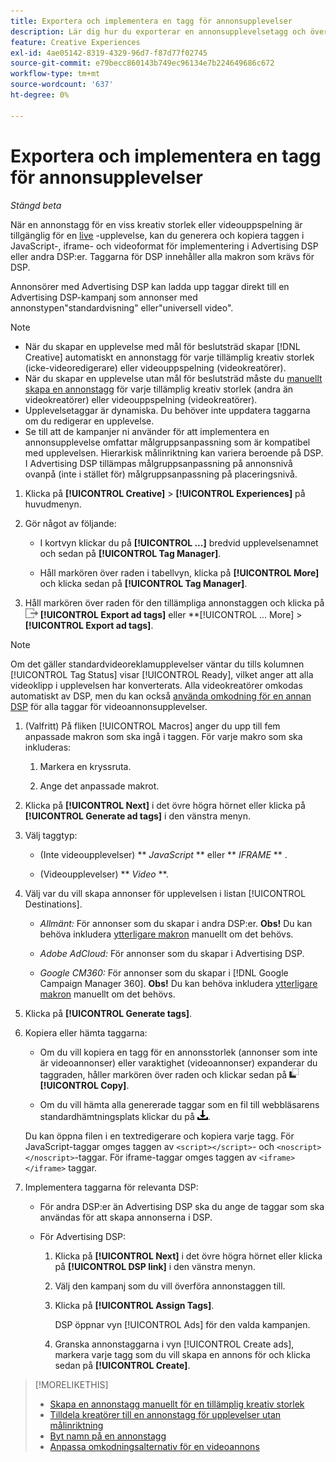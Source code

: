 ```yaml
---
title: Exportera och implementera en tagg för annonsupplevelser
description: Lär dig hur du exporterar en annonsupplevelsetagg och överför den till en Advertising DSP-kampanj.
feature: Creative Experiences
exl-id: 4ae05142-8319-4329-96d7-f87d77f02745
source-git-commit: e79becc860143b749ec96134e7b224649686c672
workflow-type: tm+mt
source-wordcount: '637'
ht-degree: 0%

---
```


# Exportera och implementera en tagg för annonsupplevelser

*Stängd beta*

När en annonstagg för en viss kreativ storlek eller videouppspelning är tillgänglig för en [live](experience-about.md#experience-statuses) -upplevelse, kan du generera och kopiera taggen i JavaScript-, iframe- och videoformat för implementering i Advertising DSP eller andra DSP:er. Taggarna för DSP innehåller alla makron som krävs för DSP.

Annonsörer med Advertising DSP kan ladda upp taggar direkt till en Advertising DSP-kampanj som annonser med annonstypen&quot;standardvisning&quot; eller&quot;universell video&quot;.

>[!NOTE]
>
>* När du skapar en upplevelse med mål för beslutsträd skapar [!DNL Creative] automatiskt en annonstagg för varje tillämplig kreativ storlek (icke-videoredigerare) eller videouppspelning (videokreatörer).
>* När du skapar en upplevelse utan mål för beslutsträd måste du [manuellt skapa en annonstagg](experience-tag-create-manually.md) för varje tillämplig kreativ storlek (andra än videokreatörer) eller videouppspelning (videokreatörer).
>* Upplevelsetaggar är dynamiska. Du behöver inte uppdatera taggarna om du redigerar en upplevelse.
>* Se till att de kampanjer ni använder för att implementera en annonsupplevelse omfattar målgruppsanpassning som är kompatibel med upplevelsen. Hierarkisk målinriktning kan variera beroende på DSP. I Advertising DSP tillämpas målgruppsanpassning på annonsnivå ovanpå (inte i stället för) målgruppsanpassning på placeringsnivå.

1. Klicka på **[!UICONTROL Creative]** > **[!UICONTROL Experiences]** på huvudmenyn.

1. Gör något av följande:<!-- I see multiselect, but it's not actually working for me as of 2/3 so I don't know how exporting multiple tags works.-->

   * I kortvyn klickar du på **[!UICONTROL ...]** bredvid upplevelsenamnet och sedan på **[!UICONTROL Tag Manager]**.

   * Håll markören över raden i tabellvyn, klicka på **[!UICONTROL More]** och klicka sedan på **[!UICONTROL Tag Manager]**.

1. Håll markören över raden för den tillämpliga annonstaggen och klicka på ![Exportera annonstaggar](/help/creative/assets/export.png "Exportera annonstaggar") **[!UICONTROL Export ad tags]** eller **[!UICONTROL ... More] > **[!UICONTROL Export ad tags]**.

>[!NOTE]
>
>Om det gäller standardvideoreklamupplevelser väntar du tills kolumnen [!UICONTROL Tag Status] visar [!UICONTROL Ready], vilket anger att alla videoklipp i upplevelsen har konverterats. Alla videokreatörer omkodas automatiskt av DSP, men du kan också [använda omkodning för en annan DSP](experience-tag-video-transcoding.md) för alla taggar för videoannonsupplevelser.

<!-- Tag Manager has only a list view, but no card view, as of 2/2. -->

1. (Valfritt) På fliken [!UICONTROL Macros] anger du upp till fem anpassade makron som ska ingå i taggen. För varje makro som ska inkluderas:

   1. Markera en kryssruta.<!-- Explain more -->

   1. Ange det anpassade makrot.<!-- Explain more -->

1. Klicka på **[!UICONTROL Next]** i det övre högra hörnet eller klicka på **[!UICONTROL Generate ad tags]** i den vänstra menyn.

1. Välj taggtyp:

   * (Inte videoupplevelser) ** *JavaScript<!-- sic -->* ** eller ** *IFRAME* ** <!-- sic -->.

   * (Videoupplevelser) ** *Video* **.

1. Välj var du vill skapa annonser för upplevelsen i listan [!UICONTROL Destinations].

   * *Allmänt:* För annonser som du skapar i andra DSP:er. **Obs!** Du kan behöva inkludera [ytterligare makron](/help/creative/creative-macros.md) manuellt om det behövs.

   * *Adobe AdCloud:* För annonser som du skapar i Advertising DSP.

   * *Google CM360:* För annonser som du skapar i [!DNL Google Campaign Manager 360]. **Obs!** Du kan behöva inkludera [ytterligare makron](/help/creative/creative-macros.md) manuellt om det behövs.

1. Klicka på **[!UICONTROL Generate tags]**.

1. Kopiera eller hämta taggarna:

   * Om du vill kopiera en tagg för en annonsstorlek (annonser som inte är videoannonser) eller varaktighet (videoannonser) expanderar du taggraden, håller markören över raden och klickar sedan på ![Kopiera](/help/creative/assets/copy.png "Kopiera") **[!UICONTROL Copy]**.<!-- why diff than "Copy to clipboard icon used to copy macros for creatives? -->

   * Om du vill hämta alla genererade taggar som en fil till webbläsarens standardhämtningsplats klickar du på ![Hämta taggar](/help/creative/assets/download.png "Hämta taggar").

   Du kan öppna filen i en textredigerare och kopiera varje tagg. För JavaScript-taggar omges taggen av `<script></script>`- och `<noscript></noscript>`-taggar. För iframe-taggar omges taggen av `<iframe></iframe>` taggar.

1. Implementera taggarna för relevanta DSP:

   * För andra DSP:er än Advertising DSP ska du ange de taggar som ska användas för att skapa annonserna i DSP.

   * För Advertising DSP:

      1. Klicka på **[!UICONTROL Next]** i det övre högra hörnet eller klicka på **[!UICONTROL DSP link]** i den vänstra menyn.

      1. Välj den kampanj som du vill överföra annonstaggen till.

      1. Klicka på **[!UICONTROL Assign Tags]**.

         DSP öppnar vyn [!UICONTROL Ads] för den valda kampanjen.

      1. Granska annonstaggarna i vyn [!UICONTROL Create ads], markera varje tagg som du vill skapa en annons för och klicka sedan på **[!UICONTROL Create]**.

<!-- no way to get back to the Creative Tag Manager -- you have to click back through the main menu -->

<!-- Add this info, with descriptions:

## Ad tag formats

### JavaScript

### Iframe

-->

>[!MORELIKETHIS]
>
>* [Skapa en annonstagg manuellt för en tillämplig kreativ storlek](experience-tag-create-manually.md)
>* [Tilldela kreatörer till en annonstagg för upplevelser utan målinriktning](experience-tag-assign-creatives.md)
>* [Byt namn på en annonstagg](experience-tag-rename.md)
>* [Anpassa omkodningsalternativ för en videoannons ](experience-tag-video-transcoding.md)
